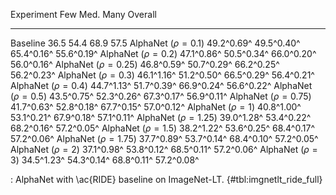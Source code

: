 Experiment                     Few        Med.        Many     Overall
-------------------     ----------  ----------  ----------  ----------
Baseline                      36.5        54.4        68.9        57.5
AlphaNet ($\rho=0.1$)   49.2^0.69^  49.5^0.40^  65.4^0.16^  55.6^0.19^
AlphaNet ($\rho=0.2$)   47.1^0.86^  50.5^0.34^  66.0^0.20^  56.0^0.16^
AlphaNet ($\rho=0.25$)  46.8^0.59^  50.7^0.29^  66.2^0.25^  56.2^0.23^
AlphaNet ($\rho=0.3$)   46.1^1.16^  51.2^0.50^  66.5^0.29^  56.4^0.21^
AlphaNet ($\rho=0.4$)   44.7^1.13^  51.7^0.39^  66.9^0.24^  56.6^0.22^
AlphaNet ($\rho=0.5$)   43.5^0.75^  52.3^0.26^  67.3^0.17^  56.9^0.11^
AlphaNet ($\rho=0.75$)  41.7^0.63^  52.8^0.18^  67.7^0.15^  57.0^0.12^
AlphaNet ($\rho=1$)     40.8^1.00^  53.1^0.21^  67.9^0.18^  57.1^0.11^
AlphaNet ($\rho=1.25$)  39.0^1.28^  53.4^0.22^  68.2^0.16^  57.2^0.05^
AlphaNet ($\rho=1.5$)   38.2^1.22^  53.6^0.25^  68.4^0.17^  57.2^0.06^
AlphaNet ($\rho=1.75$)  37.7^0.89^  53.7^0.14^  68.4^0.10^  57.2^0.05^
AlphaNet ($\rho=2$)     37.1^0.98^  53.8^0.12^  68.5^0.11^  57.2^0.06^
AlphaNet ($\rho=3$)     34.5^1.23^  54.3^0.14^  68.8^0.11^  57.2^0.08^

: AlphaNet with \ac{RIDE} baseline on ImageNet-LT. {#tbl:imgnetlt_ride_full}
